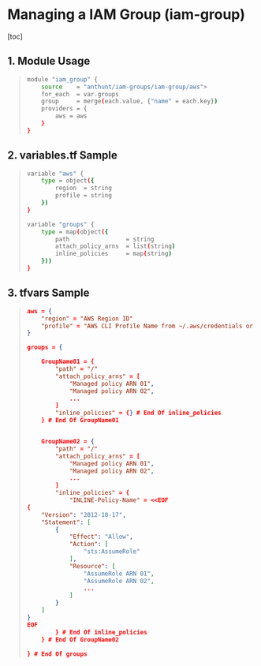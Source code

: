 # Managing a IAM Group (iam-group)

[toc]

## 1. Module Usage

>```bash
> module "iam_group" {
>     source    = "anthunt/iam-groups/iam-group/aws"> 
>     for_each  = var.groups
>     group     = merge(each.value, {"name" = each.key})
>     providers = {
>         aws = aws
>     }
> }
> ```

## 2. variables.tf Sample

>```bash
> variable "aws" {
>     type = object({
>         region  = string
>         profile = string
>     })
> }
> 
> variable "groups" {
>     type = map(object({
>         path                = string
>         attach_policy_arns  = list(string)
>         inline_policies     = map(string)
>     }))
> }
>```

## 3. tfvars Sample

>```json
> aws = {
>     "region" = "AWS Region ID"
>     "profile" = "AWS CLI Profile Name from ~/.aws/credentials or config"
> }
> 
> groups = {
> 
>     GroupName01 = {
>         "path" = "/"
>         "attach_policy_arns" = [
>             "Managed policy ARN 01",
>             "Managed policy ARN 02",
>             ...
>         ]
>         "inline_policies" = {} # End Of inline_policies
>     } # End Of GroupName01
> 
> 
>     GroupName02 = {
>         "path" = "/"
>         "attach_policy_arns" = [
>             "Managed policy ARN 01",
>             "Managed policy ARN 02",
>             ...
>         ]
>         "inline_policies" = {
>             "INLINE-Policy-Name" = <<EOF
> {
>     "Version": "2012-10-17",
>     "Statement": [
>         {
>             "Effect": "Allow",
>             "Action": [
>                 "sts:AssumeRole"
>             ],
>             "Resource": [
>                 "AssumeRole ARN 01",
>                 "AssumeRole ARN 02",
>                 ...
>             ]
>         }
>     ]
> }
> EOF
>         } # End Of inline_policies
>     } # End Of GroupName02
> 
> } # End Of groups
> ```

